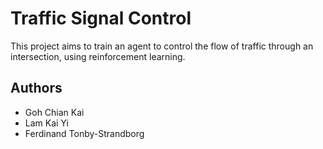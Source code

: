 # Traffic Signal Control
This project aims to train an agent to control the flow of traffic through an intersection, using reinforcement learning.

## Authors
- Goh Chian Kai
- Lam Kai Yi
- Ferdinand Tonby-Strandborg